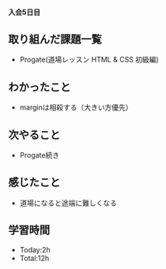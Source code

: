 #### 入会5日目
## 取り組んだ課題一覧
- Progate(道場レッスン HTML & CSS 初級編)
## わかったこと
- marginは相殺する（大きい方優先）
## 次やること
- Progate続き
## 感じたこと
- 道場になると途端に難しくなる
## 学習時間
- Today:2h
- Total:12h
